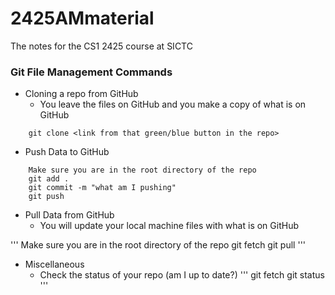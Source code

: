 # 2425AMmaterial
The notes for the CS1 2425 course at SICTC

### Git File Management Commands

- Cloning a repo from GitHub
  - You leave the files on GitHub and you make a copy of what is on GitHub

```
    git clone <link from that green/blue button in the repo>
```

- Push Data to GitHub
```
    Make sure you are in the root directory of the repo
    git add .
    git commit -m "what am I pushing"
    git push
```

- Pull Data from GitHub
  - You will update your local machine files with what is on GitHub

'''
    Make sure you are in the root directory of the repo
    git fetch
    git pull
'''


- Miscellaneous
    - Check the status of your repo (am I up to date?)
''' 
    git fetch
    git status
'''


